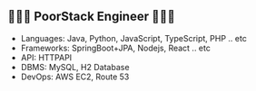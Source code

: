## 🧑🏻‍💻 PoorStack Engineer 🧑🏻‍💻
* Languages: Java, Python, JavaScript, TypeScript, PHP .. etc
* Frameworks: SpringBoot+JPA, Nodejs, React .. etc
* API: HTTPAPI
* DBMS: MySQL, H2 Database
* DevOps: AWS EC2, Route 53
